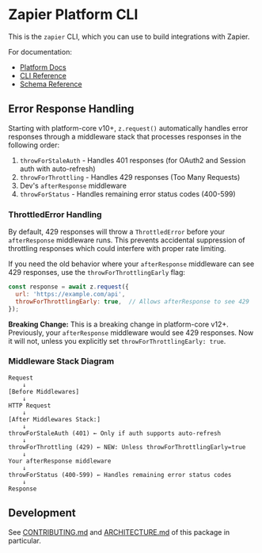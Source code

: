 # Zapier Platform CLI

This is the `zapier` CLI, which you can use to build integrations with Zapier.

For documentation:

- [Platform Docs](https://docs.zapier.com/platform)
- [CLI Reference](https://github.com/zapier/zapier-platform/blob/main/packages/cli/docs/cli.md)
- [Schema Reference](https://github.com/zapier/zapier-platform/blob/main/packages/schema/docs/build/schema.md)

## Error Response Handling

Starting with platform-core v10+, `z.request()` automatically handles error responses through a middleware stack that processes responses in the following order:

1. `throwForStaleAuth` - Handles 401 responses (for OAuth2 and Session auth with auto-refresh)
2. `throwForThrottling` - Handles 429 responses (Too Many Requests)
3. Dev's `afterResponse` middleware
4. `throwForStatus` - Handles remaining error status codes (400-599)

### ThrottledError Handling

By default, 429 responses will throw a `ThrottledError` before your `afterResponse` middleware runs. This prevents accidental suppression of throttling responses which could interfere with proper rate limiting.

If you need the old behavior where your `afterResponse` middleware can see 429 responses, use the `throwForThrottlingEarly` flag:

```javascript
const response = await z.request({
  url: 'https://example.com/api',
  throwForThrottlingEarly: true,  // Allows afterResponse to see 429
});
```

**Breaking Change:** This is a breaking change in platform-core v12+. Previously, your `afterResponse` middleware would see 429 responses. Now it will not, unless you explicitly set `throwForThrottlingEarly: true`.

### Middleware Stack Diagram

```
Request
    ↓
[Before Middlewares]
    ↓
HTTP Request
    ↓
[After Middlewares Stack:]
    ↓
throwForStaleAuth (401) ← Only if auth supports auto-refresh
    ↓
throwForThrottling (429) ← NEW: Unless throwForThrottlingEarly=true
    ↓
Your afterResponse middleware
    ↓
throwForStatus (400-599) ← Handles remaining error status codes
    ↓
Response
```

## Development

See [CONTRIBUTING.md](https://github.com/zapier/zapier-platform/blob/main/CONTRIBUTING.md) and [ARCHITECTURE.md](https://github.com/zapier/zapier-platform/blob/main/packages/cli/ARCHITECTURE.md) of this package in particular.
